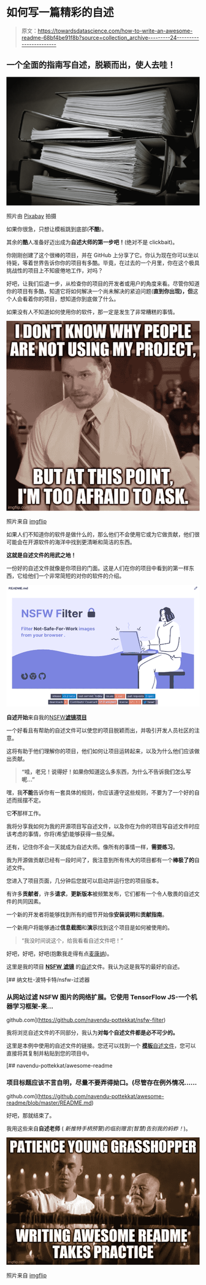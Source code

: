 # 如何写一篇精彩的自述

> 原文：<https://towardsdatascience.com/how-to-write-an-awesome-readme-68bf4be91f8b?source=collection_archive---------24----------------------->

## 一个全面的指南写自述，脱颖而出，使人去哇！

![](img/efffaa41b7cc69de8e5595026373670b.png)

照片由 [Pixabay](https://www.pexels.com/@pixabay) 拍摄

如果你很急，只想让模板跳到底部(**不酷**)。

其余的**酷**人准备好迈出成为**自述大师的第一步吧！**(绝对不是 clickbait)。

你刚刚创建了这个很棒的项目，并在 GitHub 上分享了它。你认为现在你可以坐以待毙，等着世界告诉你你的项目有多酷。毕竟，在过去的一个月里，你在这个极具挑战性的项目上不知疲倦地工作，对吗？

好吧，让我们后退一步，从检查你的项目的开发者或用户的角度来看。尽管你知道你的项目有多酷，知道它将如何解决一个尚未解决的紧迫问题(**直到你出现)，但**这个人会看着你的项目，想知道你到底做了什么。

如果没有人不知道如何使用你的软件，那一定是发生了非常糟糕的事情。

![](img/65040be349cbf9d80deb74489efc2f91.png)

照片来自 [imgflip](https://imgflip.com/memegenerator/Afraid-To-Ask-Andy)

如果人们不知道你的软件是做什么的，那么他们不会使用它或为它做贡献，他们很可能会在开源软件的海洋中找到更清晰和简洁的东西。

**这就是自述文件的用武之地！**

一份好的自述文件就像是你项目的门面。这是人们在你的项目中看到的第一样东西，它给他们一个非常简短的对你的软件的介绍。

![](img/96a92ea75ac16d2962033b817d2ff285.png)

**自述开始**来自我的[NSFW**滤镜项目**](https://github.com/navendu-pottekkat/nsfw-filter)

一个好看且有帮助的自述文件可以使您的项目脱颖而出，并吸引开发人员社区的注意。

这将有助于他们理解你的项目，他们如何让项目运转起来，以及为什么他们应该做出贡献。

> **“哇，老兄！说得好！如果你知道这么多东西，为什么不告诉我们怎么写呢…”**

嘿，我**不能**告诉你有一套具体的规则，你应该遵守这些规则，不要为了一个好的自述而摇摆不定。

它**不**那样工作。

我将分享我如何为我的开源项目写自述文件，以及你在为你的项目写自述文件时应该考虑的事情，你将(希望)能够获得一些见解。

还有，记住你不会一天就成为自述大师。像所有的事情一样，**需要练习**。

我为开源做贡献已经有一段时间了，我注意到所有伟大的项目都有一个**棒极了的**自述文件。

您进入了项目页面，几分钟后您就可以启动并运行您的项目版本。

有许多**贡献者**，许多**请求**，**更新版本**被频繁发布，它们都有一个令人敬畏的自述文件的共同因素。

一个新的开发者将能够找到所有的细节开始像**安装说明**和**贡献指南**。

一个新用户将能够通过**信息截图**和**演示**找到这个项目是如何被使用的。

> “我没时间说这个，给我看看自述文件吧！”

好吧，好吧，好吧(抱歉我走得有点[麦康纳](https://www.google.com/search?gs_ssp=eJzj4tTP1Tcwys1KMzJg9BLOTSwpyUgtV8hNTs7PSyxNz0itBACjJwrr&q=matthew+mcconaughey&oq=mathew+mac&aqs=chrome.1.69i57j46l2j0l4.4760j0j7&sourceid=chrome&ie=UTF-8))。

这里是我的项目 [**NSFW** **滤镜**](https://github.com/navendu-pottekkat/nsfw-filter) 的[自述](https://github.com/navendu-pottekkat/nsfw-filter/blob/master/README.md)文件。我认为这是我写的最好的自述。

[](https://github.com/navendu-pottekkat/nsfw-filter) [## 纳文杜-波特卡特/nsfw-过滤器

### 从网站过滤 NSFW 图片的网络扩展。它使用 TensorFlow JS-一个机器学习框架-来…

github.com](https://github.com/navendu-pottekkat/nsfw-filter) 

我将浏览自述文件的不同部分，我认为**对每个自述文件都是必不可少的。**

这里是本例中使用的自述文件的链接。您还可以找到一个 [**模板**自述文件](https://github.com/navendu-pottekkat/awesome-readme/blob/master/README-template.md)，您可以直接将其复制并粘贴到您的项目中。

[](https://github.com/navendu-pottekkat/awesome-readme/blob/master/README.md) [## navendu-pottekkat/awesome-readme

### 项目标题应该不言自明，尽量不要弄得拗口。(尽管存在例外情况……

github.com](https://github.com/navendu-pottekkat/awesome-readme/blob/master/README.md) 

好吧，那就结束了。

我用这些来自**自述老师** ( *新推特手柄预警)的临别赠言(*智慧*)告别我的蚂蚱！*)。

![](img/f83329d6bb2cfda591c9fe4856602469.png)

照片来自 [imgflip](https://imgflip.com/memegenerator/70594782/kung-fu-grasshopper)